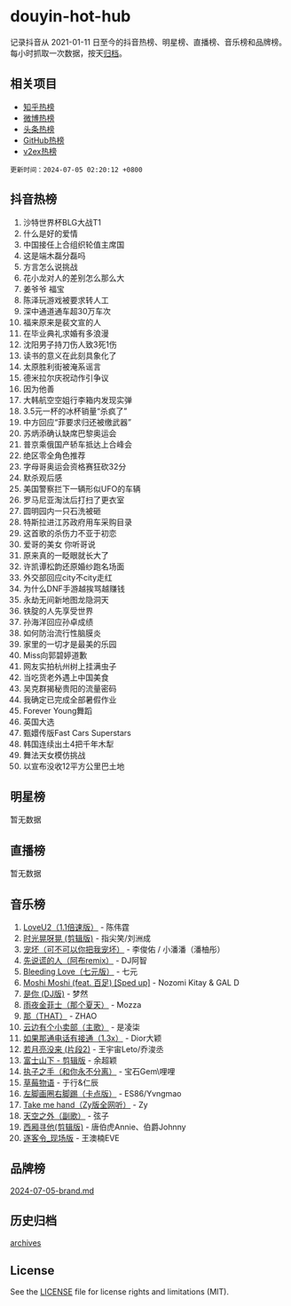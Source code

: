 # douyin-hot-hub

记录抖音从 2021-01-11 日至今的抖音热榜、明星榜、直播榜、音乐榜和品牌榜。每小时抓取一次数据，按天[归档](archives)。

## 相关项目

- [知乎热榜](https://github.com/lonnyzhang423/zhihu-hot-hub)
- [微博热榜](https://github.com/lonnyzhang423/weibo-hot-hub)
- [头条热榜](https://github.com/lonnyzhang423/toutiao-hot-hub)
- [GitHub热榜](https://github.com/lonnyzhang423/github-hot-hub)
- [v2ex热榜](https://github.com/lonnyzhang423/v2ex-hot-hub)


`更新时间：2024-07-05 02:20:12 +0800`

## 抖音热榜

1. 沙特世界杯BLG大战T1
1. 什么是好的爱情
1. 中国接任上合组织轮值主席国
1. 这是端木磊分磊吗
1. 方言怎么说挑战
1. 花小龙对人的差别怎么那么大
1. 姜爷爷 福宝
1. 陈泽玩游戏被要求转人工
1. 深中通道通车超30万车次
1. 福来原来是裴文宣的人
1. 在毕业典礼求婚有多浪漫
1. 沈阳男子持刀伤人致3死1伤
1. 读书的意义在此刻具象化了
1. 太原胜利街被淹系谣言
1. 德米拉尔庆祝动作引争议
1. 因为他善
1. 大韩航空空姐行李箱内发现实弹
1. 3.5元一杯的冰杯销量“杀疯了”
1. 中方回应“菲要求归还被缴武器”
1. 苏炳添确认缺席巴黎奥运会
1. 普京乘俄国产轿车抵达上合峰会
1. 绝区零全角色推荐
1. 字母哥奥运会资格赛狂砍32分
1. 默杀观后感
1. 美国警察拦下一辆形似UFO的车辆
1. 罗马尼亚淘汰后打扫了更衣室
1. 圆明园内一只石洗被砸
1. 特斯拉进江苏政府用车采购目录
1. 这首歌的杀伤力不亚于初恋
1. 爱哥的美女 你听哥说
1. 原来真的一眨眼就长大了
1. 许凯谭松韵还原婚纱跑名场面
1. 外交部回应city不city走红
1. 为什么DNF手游越挨骂越赚钱
1. 永劫无间新地图龙隐洞天
1. 铁腚的人先享受世界
1. 孙海洋回应孙卓成绩
1. 如何防治流行性脑膜炎
1. 家里的一切才是最美的乐园
1. Miss向郭碧婷道歉
1. 网友实拍杭州树上挂满虫子
1. 当吃货老外遇上中国美食
1. 吴克群揭秘贵阳的流量密码
1. 我确定已完成全部暑假作业
1. Forever Young舞蹈
1. 英国大选
1. 甄嬛传版Fast Cars Superstars
1. 韩国连续出土4把千年木犁
1. 舞法天女模仿挑战
1. 以宣布没收12平方公里巴土地

## 明星榜

暂无数据

## 直播榜

暂无数据

## 音乐榜

1. [LoveU2（1.1倍速版）](https://sf5-hl-cdn-tos.douyinstatic.com/obj/tos-cn-ve-2774/oQMeDffLaEmgMwgCOEMAFCI6INzoFPgWdD0rsa) - 陈伟霆
1. [时光晃呀晃 (剪辑版)](https://sf3-cdn-tos.douyinstatic.com/obj/tos-cn-ve-2774/o8ACeQem3gwI1x3GIYGAfKG0LJebKFRJDwRwyW) - 指尖笑/刘洲成
1. [宠坏（可不可以你把我宠坏）](https://sf5-hl-cdn-tos.douyinstatic.com/obj/tos-cn-ve-2774/ocWI8ft2gd0rAfXKzvKGeMQM6fVLTLfA8UJzwl) - 李俊佑 / 小潘潘（潘柚彤）
1. [先说谎的人（阿布remix）](https://sf5-hl-cdn-tos.douyinstatic.com/obj/tos-cn-ve-2774/owQtOFmAzBgxBKDOYfeCTQTgE9cDORrOQqmCZy) - DJ阿智
1. [Bleeding Love（七元版）](https://sf5-hl-cdn-tos.douyinstatic.com/obj/tos-cn-ve-2774/oEgC9eZFHQ1MfSRnrfkzFp8AayDWqAQMABBgUs) - 七元
1. [Moshi Moshi (feat. 百足) [Sped up]](https://sf5-hl-cdn-tos.douyinstatic.com/obj/tos-cn-ve-2774/ocCPFQcXJLeroaIdQLIGAoeeYM3OAUYGDguHXz) - Nozomi Kitay & GAL D
1. [是你 (DJ版)](https://sf5-hl-cdn-tos.douyinstatic.com/obj/tos-cn-ve-2774/1ec766e572b34c42853ce6315d426850) - 梦然
1. [雨夜金菲士（那个夏天）](https://sf5-hl-cdn-tos.douyinstatic.com/obj/tos-cn-ve-2774/osPmPLDWQBBE2Z6bftCgYwkFaF4pEYEneXaZQs) - Mozza
1. [那（THAT）](https://sf5-hl-cdn-tos.douyinstatic.com/obj/tos-cn-ve-2774/oIIWGeBZCnlGx9tl0gFlCfwlQbj7QWAD8HYAGg) - ZHAO
1. [云边有个小卖部（主歌）](https://sf5-hl-cdn-tos.douyinstatic.com/obj/tos-cn-ve-2774/okvgzOZylLA4WYUHkAhpy5DrCiqAmBjiMIkJp) - 是凌柒
1. [如果那通电话有接通（1.3x）](https://sf5-hl-cdn-tos.douyinstatic.com/obj/tos-cn-ve-2774/ocJeJKhUhAJG8EYZiEFfGFAPkD3beMQ5mwDv1e) - Dior大颖
1. [若月亮没来 (片段2)](https://sf3-cdn-tos.douyinstatic.com/obj/tos-cn-ve-2774/ocQavLLjkCOeDxGyYeIMGgNAIwJ0QXE1Ve3Fzv) - 王宇宙Leto/乔浚丞
1. [富士山下 - 剪辑版](https://sf5-hl-cdn-tos.douyinstatic.com/obj/tos-cn-ve-2774/o4QGmeUZhQXvtC5BDkogeQni8WbdCBUJEYI12v) - 余超颖
1. [执子之手（和你永不分离）](https://sf3-cdn-tos.douyinstatic.com/obj/tos-cn-ve-2774/oU4mUWISThYfqtA61VOl8PAQGeK2LGGQfFCZfY) - 宝石Gem\哩哩
1. [草莓物语](https://sf3-cdn-tos.douyinstatic.com/obj/tos-cn-ve-2774/okynhJ7jEAIIZBfsLgYMEI8QC3WbQNN66RKzhT) - 于行&仁辰
1. [左脚画圈右脚踢（卡点版）](https://sf3-cdn-tos.douyinstatic.com/obj/tos-cn-ve-2774/oAoAIr8BJv8B7W4CEBMsaSfDWrAiF4izwIDMJg) - ES86/Yvngmao
1. [Take me hand（Zy版全网听）](https://sf3-cdn-tos.douyinstatic.com/obj/tos-cn-ve-2774/owyUoUuVpA1I7BiszAYMSqbGseWQw8P7Ea2BiR) - Zy
1. [天空之外（副歌）](https://sf5-hl-cdn-tos.douyinstatic.com/obj/tos-cn-ve-2774/oAYn0BTp8jS8iSyZSHMUWAikyvAWI1c7aiJTr) - 弦子
1. [西厢寻他(剪辑版)](https://sf3-cdn-tos.douyinstatic.com/obj/tos-cn-ve-2774/oUsAVfAQKlRNxEv5qxvIB8o5qmIWUcXbzJKJhw) - 唐伯虎Annie、伯爵Johnny
1. [逐客令_现场版](https://sf3-cdn-tos.douyinstatic.com/obj/tos-cn-ve-2774/okjvqFftEMAIgLPvI8f4MT5CZVyxmDQdBOwjBv) - 王澳楠EVE

## 品牌榜

[2024-07-05-brand.md](archives/2024-07-05-brand.md)

## 历史归档

[archives](archives)

## License

See the [LICENSE](LICENSE) file for license rights and limitations (MIT).
